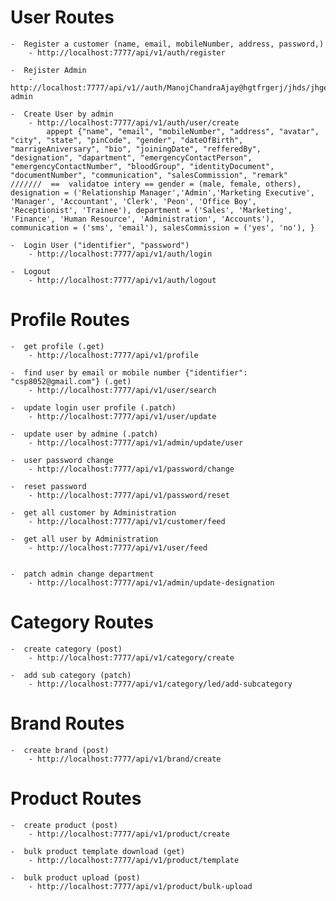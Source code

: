 # User Routes
    -  Register a customer (name, email, mobileNumber, address, password,)
        - http://localhost:7777/api/v1/auth/register

    -  Rejister Admin
        - http://localhost:7777/api/v1//auth/ManojChandraAjay@hgtfrgerj/jhds/jhgecfhgd/hjgef/vgd/hgfvedhv/ghdsv/gvsdgvedf/562134wefgr763478cvdsfcjkbhs/register-admin

    -  Create User by admin
        - http://localhost:7777/api/v1/auth/user/create
            appept {"name", "email", "mobileNumber", "address", "avatar", "city", "state", "pinCode", "gender", "dateOfBirth", "marrigeAniversary", "bio", "joiningDate", "refferedBy", "designation", "dapartment", "emergencyContactPerson", "emergencyContactNumber", "bloodGroup", "identityDocument", "documentNumber", "communication", "salesCommission", "remark"  ///////  ==  validatoe intery == gender = (male, female, others), designation = ('Relationship Manager','Admin','Marketing Executive', 'Manager', 'Accountant', 'Clerk', 'Peon', 'Office Boy', 'Receptionist', 'Trainee'), department = ('Sales', 'Marketing', 'Finance', 'Human Resource', 'Administration', 'Accounts'), communication = ('sms', 'email'), salesCommission = ('yes', 'no'), }

    -  Login User ("identifier", "password")
        - http://localhost:7777/api/v1/auth/login

    -  Logout
        - http://localhost:7777/api/v1/auth/logout


# Profile Routes

    -  get profile (.get)
        - http://localhost:7777/api/v1/profile

    -  find user by email or mobile number {"identifier": "csp8052@gmail.com"} (.get)
        - http://localhost:7777/api/v1/user/search

    -  update login user profile (.patch)
        - http://localhost:7777/api/v1/user/update

    -  update user by admine (.patch)
        - http://localhost:7777/api/v1/admin/update/user

    -  user password change
        - http://localhost:7777/api/v1/password/change

    -  reset password
        - http://localhost:7777/api/v1/password/reset

    -  get all customer by Administration 
        - http://localhost:7777/api/v1/customer/feed

    -  get all user by Administration 
        - http://localhost:7777/api/v1/user/feed


    -  patch admin change department
        - http://localhost:7777/api/v1/admin/update-designation
        

# Category Routes

    -  create category (post)
        - http://localhost:7777/api/v1/category/create
    
    -  add sub category (patch)
        - http://localhost:7777/api/v1/category/led/add-subcategory


# Brand Routes
    -  create brand (post)
        - http://localhost:7777/api/v1/brand/create


# Product Routes
    -  create product (post)
        - http://localhost:7777/api/v1/product/create

    -  bulk product template download (get)
        - http://localhost:7777/api/v1/product/template

    -  bulk product upload (post)
        - http://localhost:7777/api/v1/product/bulk-upload